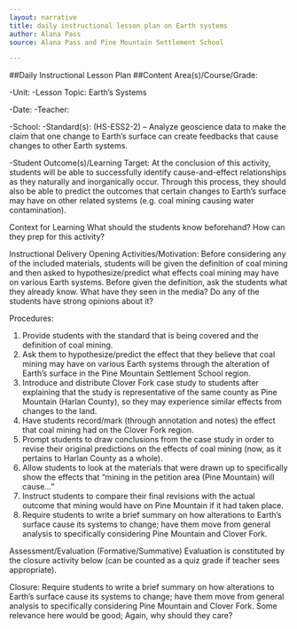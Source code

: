 ```yaml
---
layout: narrative 
title: daily instructional lesson plan on Earth systems 
author: Alana Pass 
source: Alana Pass and Pine Mountain Settlement School 

---
```



##Daily Instructional Lesson Plan
##Content Area(s)/Course/Grade:

-Unit:
-Lesson Topic: Earth’s Systems

-Date:
-Teacher:

-School:
-Standard(s):
(HS-ESS2-2) – Analyze geoscience data to make the claim that one change to Earth’s surface can create feedbacks that cause changes to other Earth systems.
 
-Student Outcome(s)/Learning Target:
At the conclusion of this activity, students will be able to successfully identify cause-and-effect relationships as they naturally and inorganically occur. Through this process, they should also be able to predict the outcomes that certain changes to Earth’s surface may have on other related systems (e.g. coal mining causing water contamination). 


Context for Learning
What should the students know beforehand? How can they prep for this activity?




Instructional Delivery
Opening Activities/Motivation:
Before considering any of the included materials, students will be given the definition of coal mining and then asked to hypothesize/predict what effects coal mining may have on various Earth systems. Before given the definition, ask the students what they already know. What have they seen in the media? Do any of the students have strong opinions about it?
 
 
 
Procedures:
1) Provide students with the standard that is being covered and the definition of coal mining.
2) Ask them to hypothesize/predict the effect that they believe that coal mining may have on various Earth systems through the alteration of Earth’s surface in the Pine Mountain Settlement School region.
3) Introduce and distribute Clover Fork case study to students after explaining that the study is representative of the same county as Pine Mountain (Harlan County), so they may experience similar effects from changes to the land.
4) Have students record/mark (through annotation and notes) the effect that coal mining had on the Clover Fork region.
5) Prompt students to draw conclusions from the case study in order to revise their original predictions on the effects of coal mining (now, as it pertains to Harlan County as a whole).
6) Allow students to look at the materials that were drawn up to specifically show the effects that “mining in the petition area (Pine Mountain) will cause…”
7) Instruct students to compare their final revisions with the actual outcome that mining would have on Pine Mountain if it had taken place.
8) Require students to write a brief summary on how alterations to Earth’s surface cause its systems to change; have them move from general analysis to specifically considering Pine Mountain and Clover Fork.




Assessment/Evaluation (Formative/Summative)
Evaluation is constituted by the closure activity below (can be counted as a quiz grade if teacher sees appropriate).
 
 
Closure:
Require students to write a brief summary on how alterations to Earth’s surface cause its systems to change; have them move from general analysis to specifically considering Pine Mountain and Clover Fork.
Some relevance here would be good; Again, why should they care?
